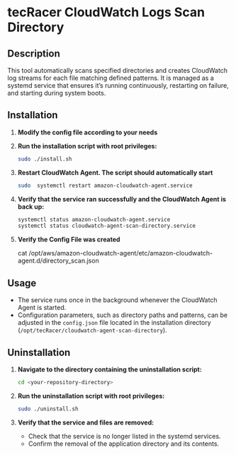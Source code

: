 # tecRacer CloudWatch Logs Scan Directory

## Description

This tool automatically scans specified directories and creates CloudWatch log streams for each file matching defined patterns. It is managed as a systemd service that ensures it’s running continuously, restarting on failure, and starting during system boots.

## Installation

1. **Modify the config file according to your needs**

2. **Run the installation script with root privileges:**
   ```bash
   sudo ./install.sh
   ```
3. **Restart CloudWatch Agent. The script should automatically start**
   ```bash
   sudo  systemctl restart amazon-cloudwatch-agent.service
   ```

4. **Verify that the service ran successfully and the CloudWatch Agent is back up:**
   ```bash
   systemctl status amazon-cloudwatch-agent.service
   systemctl status cloudwatch-agent-scan-directory.service
   ```

5. **Verify the Config File was created**

   cat /opt/aws/amazon-cloudwatch-agent/etc/amazon-cloudwatch-agent.d/directory_scan.json

## Usage

- The service runs once in the background whenever the CloudWatch Agent is started.
- Configuration parameters, such as directory paths and patterns, can be adjusted in the `config.json` file located in the installation directory (`/opt/tecRacer/cloudwatch-agent-scan-directory`).

## Uninstallation

1. **Navigate to the directory containing the uninstallation script:**
   ```bash
   cd <your-repository-directory>
   ```

2. **Run the uninstallation script with root privileges:**
   ```bash
   sudo ./uninstall.sh
   ```

4. **Verify that the service and files are removed:**
   - Check that the service is no longer listed in the systemd services.
   - Confirm the removal of the application directory and its contents.

